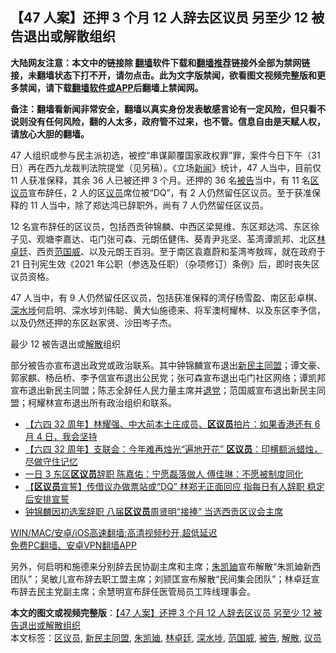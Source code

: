  <h2>【47 人案】还押 3 个月 12 人辞去区议员 另至少 12 被告退出或解散组织</h2> <p class="notice"><b>大陆网友注意：本文中的链接除 <a href="https://github.com/bannedbook/fanqiang" >翻墙</a>软件下载和<a href="https://github.com/killgcd/justmysocks/blob/master/README.md">翻墙推荐</a>链接外全部为禁网链接，未翻墙状态下打不开，请勿点击。此为文字版禁闻，欲看图文视频完整版和更多禁闻，请下载<a href="https://github.com/bannedbook/fanqiang">翻墙软件或APP</a>后翻墙上禁闻网。</p><p>备注：翻墙看新闻非常安全，翻墙以真实身份发表敏感言论有一定风险，但只看不说则没有任何风险，翻的人太多，政府管不过来，也不管。信息自由是天赋人权，请放心大胆的翻墙。</b></p>  <div class="entry">  <p>47 人组织或参与民主派初选，被控“串谋颠覆国家政权罪”罪，案件今日下午（31 日）再在西九龙裁判法院提堂（见另稿）。《立场<span class='wp_keywordlink_affiliate'><a href="https://www.bannedbook.org/" title="新闻">新闻</a></span>》统计，47 人当中，目前仅 11 人获准保释，其余 36 人已被还押 3 个月。还押的 36 名<a href="https://www.bannedbook.org/bnews/tag/%E8%A2%AB%E5%91%8A/" class="st_tag internal_tag" rel="tag" title="标签 被告 下的日志">被告</a>当中，有 11 名<a href="https://www.bannedbook.org/bnews/tag/%E5%8C%BA%E8%AE%AE%E5%91%98/" class="st_tag internal_tag" rel="tag" title="标签 区议员 下的日志">区议员</a>宣布辞任，2 人的区<a href="https://www.bannedbook.org/bnews/tag/%e8%ae%ae%e5%91%98/" class="st_tag internal_tag" rel="tag" title="标签 议员 下的日志">议员</a>席位被“DQ”，有 2 人仍然留任区议员。至于获准保释的 11 人当中，除了郑达鸿已辞职外，尚有 7 人仍然留任区议员。</p> <p>12 名宣布辞任的区议员，包括西贡钟锦麟、中西区梁晃维、东区郑达鸿、东区徐子见、观塘李嘉达、屯门张可森、元朗伍健伟、葵青尹兆坚、荃湾谭凯邦、北区<a href="https://www.bannedbook.org/bnews/tag/%E6%9E%97%E5%8D%93%E5%BB%B7/" class="st_tag internal_tag" rel="tag" title="标签 林卓廷 下的日志">林卓廷</a>、西贡<a href="https://www.bannedbook.org/bnews/tag/%E8%8C%83%E5%9B%BD%E5%A8%81/" class="st_tag internal_tag" rel="tag" title="标签 范国威 下的日志">范国威</a>、以及元朗王百羽。至于南区袁嘉蔚和荃湾岑敖晖，就在政府于 21 日刊宪生效《2021 年公职（参选及任职）（杂项修订）条例》后，即时丧失区议员资格。</p>  <p>47 人当中，有 9 人仍然留任区议员，包括获准保释的湾仔杨雪盈、南区彭卓棋、<a href="https://www.bannedbook.org/bnews/tag/%E6%B7%B1%E6%B0%B4%E5%9F%97/" class="st_tag internal_tag" rel="tag" title="标签 深水埗 下的日志">深水埗</a>何启明、深水埗刘伟聪、黄大仙施德来、将军澳柯耀林、以及东区李予信，以及仍然还押的东区赵家贤、沙田岑子杰。</p> <p>最少 12 被告退出或<a href="https://www.bannedbook.org/bnews/tag/%E8%A7%A3%E6%95%A3/" class="st_tag internal_tag" rel="tag" title="标签 解散 下的日志">解散</a>组织</p>  <p>部分被告亦宣布退出政党或政治联系。其中钟锦麟宣布退出<a href="https://www.bannedbook.org/bnews/tag/%E6%96%B0%E6%B0%91%E4%B8%BB%E5%90%8C%E7%9B%9F/" class="st_tag internal_tag" rel="tag" title="标签 新民主同盟 下的日志">新民主同盟</a>；谭文豪、郭家麒、杨岳桥、李予信宣布退出公民党；张可森宣布退出屯门社区网络；谭凯邦宣布退出新民主同盟；陈志全辞任人民力量主席并<span class='wp_keywordlink'><a href="http://tuidang.epochtimes.com/" title="退党" rel="nofollow" target="_blank">退党</a></span>；范国威宣布退出新民主同盟；柯耀林宣布退出所有政治组织和联系。</p> <ul class='op-related-articles' title='相关阅读'> <li><a href='https://www.bannedbook.org/bnews/comments/20210531/1557130.html' target='_blank'>【六四 32 周年】林耀强、中大前本土庄成员、<b>区议员</b>拍片：如果香港还有 6 月 4 日，我会坚持</a></li> <li><a href='https://www.bannedbook.org/bnews/comments/20210530/1556610.html' target='_blank'>【六四 32 周年】支联会：今年难再烛光“遍地开花” <b>区议员</b>：印横额派蜡烛，尽做守住记忆</a></li> <li><a href='https://www.bannedbook.org/bnews/comments/20210527/1554862.html' target='_blank'>一日 3 东区<b>区议员</b>辞职 陈嘉佑：宁愿磊落做人 傅佳琳：不愿被制度同化</a></li> <li><a href='https://www.bannedbook.org/bnews/comments/20210526/1553737.html' target='_blank'>【<b>区议员</b>宣誓】传借议办做票站或“DQ” 林郑无正面回应 指每日有人辞职 稳定后安排宣誓</a></li> <li><a href='https://www.bannedbook.org/bnews/comments/20210525/1553577.html' target='_blank'>钟锦麟因初选案辞职 八届<b>区议员</b>周贤明“接捧” 当选西贡区议会主席</a></li> </ul> <p class="texttj"> <a href="https://github.com/bannedbook/fanqiang/wiki/V2ray%E6%9C%BA%E5%9C%BA" target="_blank">WIN/MAC/安卓/iOS高速翻墙:高清视频秒开,超低延迟</a><br/> <a href="https://github.com/bannedbook/fanqiang/wiki/%E7%A6%81%E9%97%BB%E7%BD%91%E5%AE%89%E5%8D%93%E7%BF%BB%E5%A2%99%E6%96%B0%E9%97%BBAPP" target="_blank">免费PC翻墙、安卓VPN翻墙APP</a></p> <p>另外，何启明和施德来分别辞去民协副主席和主席；<a href="https://www.bannedbook.org/bnews/tag/%E6%9C%B1%E5%87%AF%E5%BB%B8/" class="st_tag internal_tag" rel="tag" title="标签 朱凯廸 下的日志">朱凯廸</a>宣布解散“朱凯廸新西团队”；吴敏儿宣布辞去职工盟主席；刘颕匡宣布解散“民间集会团队”；林卓廷宣布辞去民主党副主席；余慧明宣布辞任医管局员工阵线理事会。</p><a name='sharetosocial'></a>       <div><b>本文的图文或视频完整版</b>：<a href='https://www.bannedbook.org/bnews/comments/20210601/1557751.html'>【47 人案】还押 3 个月 12 人辞去区议员 另至少 12 被告退出或解散组织</a></div>  </div><!--END ENTRY--> <div class="postfooter"> <div>本文标签：<a href="https://www.bannedbook.org/bnews/tag/%E5%8C%BA%E8%AE%AE%E5%91%98/" rel="tag">区议员</a>, <a href="https://www.bannedbook.org/bnews/tag/%E6%96%B0%E6%B0%91%E4%B8%BB%E5%90%8C%E7%9B%9F/" rel="tag">新民主同盟</a>, <a href="https://www.bannedbook.org/bnews/tag/%E6%9C%B1%E5%87%AF%E5%BB%B8/" rel="tag">朱凯廸</a>, <a href="https://www.bannedbook.org/bnews/tag/%E6%9E%97%E5%8D%93%E5%BB%B7/" rel="tag">林卓廷</a>, <a href="https://www.bannedbook.org/bnews/tag/%E6%B7%B1%E6%B0%B4%E5%9F%97/" rel="tag">深水埗</a>, <a href="https://www.bannedbook.org/bnews/tag/%E8%8C%83%E5%9B%BD%E5%A8%81/" rel="tag">范国威</a>, <a href="https://www.bannedbook.org/bnews/tag/%E8%A2%AB%E5%91%8A/" rel="tag">被告</a>, <a href="https://www.bannedbook.org/bnews/tag/%E8%A7%A3%E6%95%A3/" rel="tag">解散</a>, <a href="https://www.bannedbook.org/bnews/tag/%e8%ae%ae%e5%91%98/" rel="tag">议员</a></div>  </div><!--END POSTFOOTER--> 
